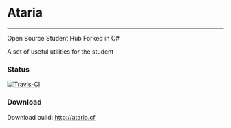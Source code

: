 # Ataria 
---------------------------
Open Source Student Hub
Forked in C#

A set of useful utilities for the student
### Status
[![Travis-CI](https://travis-ci.org/theasern/ataria.svg?branch=master)](https://travis-ci.org/theasern/ataria)

### Download
Download build: http://ataria.cf

